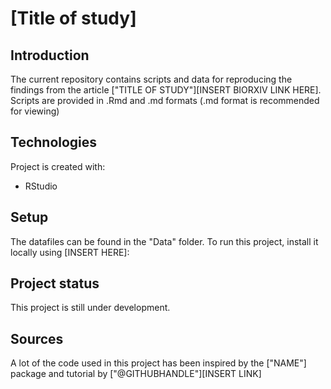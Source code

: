 
# [Title of study]


## Introduction
The current repository contains scripts and data for reproducing the findings from the article ["TITLE OF STUDY"][INSERT BIORXIV LINK HERE]. Scripts are provided in .Rmd and .md formats (.md format is recommended for viewing)


## Technologies
Project is created with:
* RStudio


## Setup
The datafiles can be found in the "Data" folder.
To run this project, install it locally using [INSERT HERE]:


## Project status
This project is still under development.


## Sources
A lot of the code used in this project has been inspired by the ["NAME"] package and tutorial by
["@GITHUBHANDLE"][INSERT LINK]


